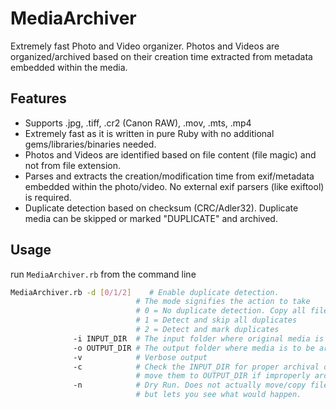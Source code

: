 # MediaArchiver
Extremely fast Photo and Video organizer. Photos and Videos are organized/archived based on their creation time extracted from metadata embedded within the media.

## Features
- Supports .jpg, .tiff, .cr2 (Canon RAW), .mov, .mts, .mp4
- Extremely fast as it is written in pure Ruby with no additional gems/libraries/binaries needed. 
- Photos and Videos are identified based on file content (file magic) and not from file extension. 
- Parses and extracts the creation/modification time from exif/metadata embedded within the photo/video. No external exif parsers (like exiftool) is required. 
- Duplicate detection based on checksum (CRC/Adler32). Duplicate media can be skipped or marked "DUPLICATE" and archived. 
 
## Usage

run `MediaArchiver.rb` from the command line

```bash
MediaArchiver.rb -d [0/1/2]    # Enable duplicate detection. 
                            # The mode signifies the action to take
                            # 0 = No duplicate detection. Copy all files
                            # 1 = Detect and skip all duplicates
                            # 2 = Detect and mark duplicates
              -i INPUT_DIR  # The input folder where original media is found
              -o OUTPUT_DIR # The output folder where media is to be archived
              -v            # Verbose output
              -c            # Check the INPUT_DIR for proper archival of media, 
                            # move them to OUTPUT_DIR if improperly archived
              -n            # Dry Run. Does not actually move/copy files, 
                            # but lets you see what would happen.
```


